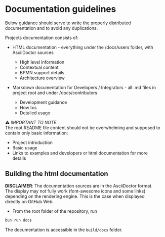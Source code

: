 # Documentation guidelines
Below guidance should serve to write the properly distributed documentation and to avoid any duplications.

Projects documentation consists of:
- HTML documentation - everything under the /docs/users folder, with AsciiDoctor sources
    - High level information
    - Contextual content
    - BPMN support details
    - Architecture overview
    
- Markdown documentation for Developers / Integrators - all .md files in project root and under /docs/contributors
    - Development guidance
    - How tos
    - Detailed usage

⚠️ _IMPORTANT TO NOTE_ \
The root README file content should not be overwhelming and supposed to contain only basic information:
 - Project introduction
 - Basic usage
 - Links to examples and developers or html documentation for more details


## Building the html documentation

**DISCLAIMER**:
The documentation sources are in the AsciiDoctor format. The display
may not fully work (font-awesome icons and some links) depending on the rendering engine. This is the case when
displayed directly on GitHub Web.

- From the root folder of the repository, run 
```bash
bun run docs
```

The documentation is accessible in the `build/docs` folder.
